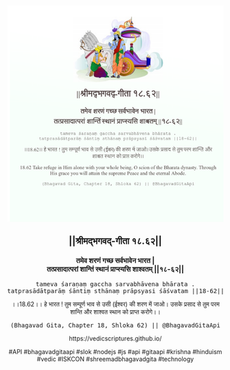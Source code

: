 <img src="../../asset/BG_18_62.png"/>
<center><h2>||श्रीमद्‍भगवद्‍-गीता १८.६२||</h2>
<h3>तमेव शरणं गच्छ सर्वभावेन भारत |<br/>तत्प्रसादात्परां शान्तिं स्थानं प्राप्स्यसि शाश्वतम् ||१८-६२||</h3>
<pre>tameva śaraṇaṃ gaccha sarvabhāvena bhārata .<br/>tatprasādātparāṃ śāntiṃ sthānaṃ prāpsyasi śāśvatam ||18-62||</pre>
<p>।।18.62।। हे भारत ! तुम सम्पूर्ण भाव से उसी (ईश्वर) की शरण में जाओ। उसके प्रसाद से तुम परम शान्ति और शाश्वत स्थान को प्राप्त करोगे।।</p>
<pre>(Bhagavad Gita, Chapter 18, Shloka 62) || @BhagavadGitaApi</pre><p>https://vedicscriptures.github.io/</p><p>#API #bhagavadgitaapi #slok #nodejs #js #api #gitaapi #krishna #hinduism #vedic #ISKCON #shreemadbhagavadgita #technology</p></center>